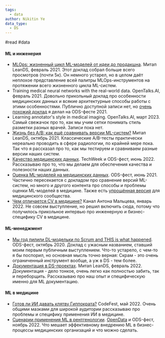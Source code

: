 ```yaml
---
tags:
  - data
author: Nikitin Ye
data_type:
  - DS
---
```

#read #data 

#### ML и инженерия

-   [MLOps: жизненный цикл ML-моделей от идеи до продакшна](https://www.youtube.com/watch?v=uQ--wxaxzSk). Митап LeanDS, февраль 2021. Этот доклад собрал больше всего просмотров (почти 5к). Он немного устарел, но в целом даёт неплохое представление всей палитры MLOps-инструментов на протяжении всего жизненного цикла ML-систем.
-   Training medical neural networks with the real-world data. OpenTalks.AI, февраль 2021. Довольно прикольный доклад про особенности медицинских данных и всякие архитектурные способы работы с этими особенностями. Публично доступной записи нет, но [очень похожий доклад](https://www.youtube.com/watch?v=CJPPoVO7vUc) я делал на ODS-фесте 2021.
-   Learning annotator's style in medical imaging. OpenTalks.AI, март 2023. Самый свежачок про то, как мы учим сетки понимать стиль разметки разных врачей. Записи пока нет.
-   [Жизнь без A/B: как ещё сравнивать версии ML-систем?](https://www.youtube.com/watch?v=Grwo1RJIcrM) Митап LeanDS, октябрь 2021. Классические A/B-тесты практически нереально проводить в сфере радиологии, по крайней мере пока. Так что я рассказал про то, как мы тестируем и сравниваем разные версии наших систем.
-   [Качество медицинских данных](https://www.youtube.com/watch?v=bwT-zoU5h7M). TechWeek и ODS-фест, июнь 2022. Рассказываю про то, что мы делаем для обеспечения качества и полезности наших данных.
-   [Оценка ML-моделей на медицинских данных](https://www.youtube.com/watch?v=sdJ6SwiRDg8). ODS-фест, июнь 2021. Частично пересекается с докладом про сравнение версий ML-систем, но много и другого контента про способы и проблемы оценки ML-моделей в медицине. Также есть [упрощённая версия](https://www.youtube.com/watch?v=GvM8Yf12IrA) для медицинского сообщества.
-   [Чем отличается CV в медицине?](https://www.youtube.com/watch?v=Pp3usKu6HVI) Канал Антона Мальцева, январь 2022. Не совсем выступление, но решил включить сюда, потому что получилось прикольное интервью про инженерную и бизнес-специфику CV в медицине.

#### ML-менеджмент

-   [Мы год пилили DL-модельки по Scrum and THIS is what happened](https://www.youtube.com/watch?v=U9ngyWIVi3Y). ODS-фест, октябрь 2020. Доклад с ужасным названием, ставший моим первым публичным выступлением. Что-то устарело, с чем-то я бы поспорил, но основная мысль точно верная: Скрам - это очень ограниченный инструмент вообще, а уж в DS - тем более.
-   [Документация в DS-проектах](https://www.youtube.com/watch?v=FETJO-NgU2Q). Митап LeanDS, февраль 2022. Документация - дело тонкое, очень легко как полностью забить, так и переборщить. Рассказываю про наш опыт и специфическую именно для ML документацию.

#### ML в медицине

-   [Готов ли ИИ давать клятву Гиппократа?](https://www.youtube.com/watch?v=ya6ahoQGfDk) CodeFest, май 2022. Очень общими мазками для широкой аудитории рассказываю про проблемы и специфику применения ИИ в медицине.
-   [Сценарии применения ML в рентгенологии](https://www.youtube.com/watch?v=zXH8NsO8rE8). [OpenData](https://opendata2021.ru/medicine) и ODS-фест, ноябрь 2022. Что мешает эффективному внедрению ML в бизнес-процессы медицинских организаций и что можно сделать.